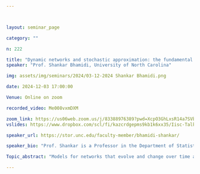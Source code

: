 ```yaml
---



layout: seminar_page

category: ""

n: 222

title: "Dynamic networks and stochastic approximation: the fundamental role of mathematics "
speaker: "Prof. Shankar Bhamidi, University of North Carolina"

img: assets/img/seminars/2024/03-12-2024 Shankar Bhamidi.png

date: 2024-12-03 17:00:00 

Venue: Online on zoom

recorded_video: Me008vxmDXM

zoom_link: https://us06web.zoom.us/j/83388976389?pwd=XcpO3GhLxsR14a7SVbPx33HQQa1jbt.1 
vslides: https://www.dropbox.com/scl/fi/kazcrdgepms9kb1k6xx35/Iisc-Talk.pdf?rlkey=n2p0m9y17kcb39urt9osehmaa&dl=0

speaker_url: https://stor.unc.edu/faculty-member/bhamidi-shankar/

speaker_bio: "Prof. Shankar is a Professor in the Department of Statistics and Operations Research. He joined the department in July 2009 after completing a postdoc in the Mathematics Department, at the University of British Columbia, Vancouver. He did his Ph.D. in 2008 at the Department of Statistics, University of California, Berkeley under Professor David Aldous. He worked on stochastic processes, random networks including dynamics on network models and random graphs. He is interested in problems that have originated from some applied branch of science, to which probability can say something fruitful and non-trivial. He tries to find unifying mathematical principles which can be used to solve a variety of problems."

Topic_abstract: "Models for networks that evolve and change over time are ubiquitous in a host of domains including modeling social networks, understanding the evolution of systems in proteomics, the study of the growth and spread of epidemics etc. While there has been tremendous advancement in the empirical exploration of these systems and the corresponding models for such systems, the goal of this talk is, through three different stories describe the importance of math in understanding the emergence of phenomenon in such systems.(i) Understanding the effect and detectability of change point in the evolution of the system dynamics. (ii) The disparity in the behavior of different centrality measures such as degree and page rank centrality for measuring popularity in settings where there are vertices of different types such as majorities and minorities as well as insight analyzing such problems give for at first sight unrelated issues such as sampling rare groups within the network. (iii) Understanding the effect of delay when new individuals entering the system only have a snapshot of the network at an earlier time point to make decisions on whom to connect. The main goal will to be convey unexpected findings in each of these three areas."

---
```

 